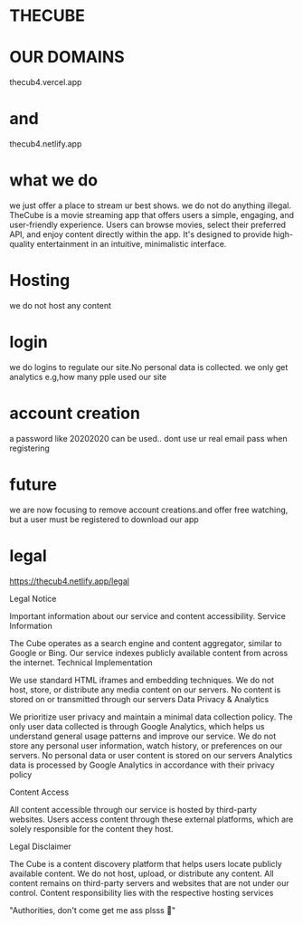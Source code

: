 # THECUBE
# OUR DOMAINS
thecub4.vercel.app 
# and
thecub4.netlify.app
# what we do
we just offer a place to stream ur best shows. 
we do not do anything illegal. 
TheCube is a movie streaming app that offers users a simple, engaging, and user-friendly experience. Users can browse movies, select their preferred API, and enjoy content directly within the app. It's designed to provide high-quality entertainment in an intuitive, minimalistic interface.
# Hosting
we do not host any content
# login
we do logins to regulate our site.No personal data is collected.
we only get analytics e.g,how many pple used our site
# account creation
a password like 20202020 can be used.. dont use ur real email pass when registering
# future
we are now focusing to remove account creations.and offer free watching, but a user must be registered to download our app
# legal
https://thecub4.netlify.app/legal

Legal Notice

Important information about our service and content accessibility.
Service Information

The Cube operates as a search engine and content aggregator, similar to Google or Bing. Our service indexes publicly available content from across the internet.
Technical Implementation

We use standard HTML iframes and embedding techniques. We do not host, store, or distribute any media content on our servers. No content is stored on or transmitted through our servers
Data Privacy & Analytics

We prioritize user privacy and maintain a minimal data collection policy. The only user data collected is through Google Analytics, which helps us understand general usage patterns and improve our service. We do not store any personal user information, watch history, or preferences on our servers.
No personal data or user content is stored on our servers
Analytics data is processed by Google Analytics in accordance with their privacy policy

Content Access

All content accessible through our service is hosted by third-party websites. Users access content through these external platforms, which are solely responsible for the content they host.

Legal Disclaimer

The Cube is a content discovery platform that helps users locate publicly available content. We do not host, upload, or distribute any content. All content remains on third-party servers and websites that are not under our control.
Content responsibility lies with the respective hosting services

"Authorities, don't come get me ass plsss 🙏"
